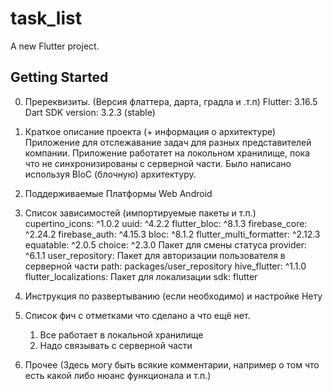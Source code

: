 # task_list

A new Flutter project.

## Getting Started

0. Пререквизиты. (Версия флаттера, дарта, градла и .т.п)
    Flutter: 3.16.5
    Dart SDK version: 3.2.3 (stable)
1. Краткое описание проекта (+ информация о архитектуре)
    Приложение для отслежавание задач для разных представителей компании. Приложение работатет на локольном хранилище, пока что не синхронизированы с серверной части. Было написано используя BloC (блочную) архитектуру.
2. Поддерживаемые Платформы
    Web
    Android
3. Список зависимостей (импортируемые пакеты и т.п.)
    cupertino_icons: ^1.0.2
    uuid: ^4.2.2
    flutter_bloc: ^8.1.3
    firebase_core: ^2.24.2
    firebase_auth: ^4.15.3
    bloc: ^8.1.2
    flutter_multi_formatter: ^2.12.3
    equatable: ^2.0.5 
    choice: ^2.3.0 Пакет для смены статуса
    provider: ^6.1.1 
    user_repository: Пакет для авторизации пользователя в серверной части
        path: packages/user_repository
    hive_flutter: ^1.1.0
    flutter_localizations:  Пакет для локализации
        sdk: flutter 

4. Инструкция по развертыванию (если необходимо) и настройке 
    Нету
5. Список фич с отметками что сделано а что ещё нет.
    1. Все работает в локальной хранилище
    2. Надо связывать с серверной части 
6. Прочее (Здесь могу быть всякие комментарии, например о том что есть какой либо нюанс функционала и т.п.)
    
